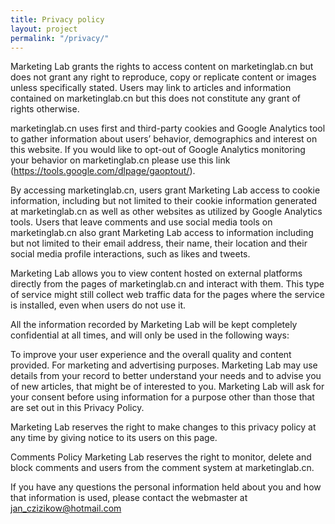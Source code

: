 ```yaml
---
title: Privacy policy
layout: project
permalink: "/privacy/"
---
```

Marketing Lab grants the rights to access content on marketinglab.cn but does not grant any right to reproduce, copy or replicate content or images unless specifically stated. Users may link to articles and information contained on marketinglab.cn but this does not constitute any grant of rights otherwise.

marketinglab.cn uses first and third-party cookies and Google Analytics tool to gather information about users’ behavior, demographics and interest on this website. If you would like to opt-out of Google Analytics monitoring your behavior on marketinglab.cn please use this link (https://tools.google.com/dlpage/gaoptout/).

By accessing marketinglab.cn, users grant Marketing Lab access to cookie information, including but not limited to their cookie information generated at marketinglab.cn as well as other websites as utilized by Google Analytics tools. Users that leave comments and use social media tools on marketinglab.cn also grant Marketing Lab access to information including but not limited to their email address, their name, their location and their social media profile interactions, such as likes and tweets.

Marketing Lab allows you to view content hosted on external platforms directly from the pages of marketinglab.cn and interact with them. This type of service might still collect web traffic data for the pages where the service is installed, even when users do not use it.

All the information recorded by Marketing Lab will be kept completely confidential at all times, and will only be used in the following ways:

To improve your user experience and the overall quality and content provided.
For marketing and advertising purposes. Marketing Lab may use details from your record to better understand your needs and to advise you of new articles, that might be of interested to you.
Marketing Lab will ask for your consent before using information for a purpose other than those that are set out in this Privacy Policy.

Marketing Lab reserves the right to make changes to this privacy policy at any time by giving notice to its users on this page.

Comments Policy
Marketing Lab reserves the right to monitor, delete and block comments and users from the comment system at marketinglab.cn.

If you have any questions the personal information held about you and how that information is used, please contact the webmaster at jan_czizikow@hotmail.com

